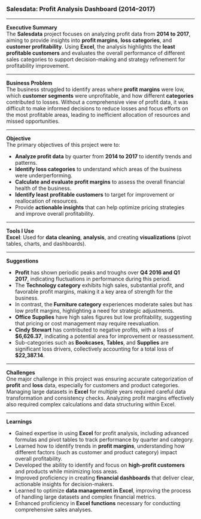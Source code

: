### **Salesdata: Profit Analysis Dashboard (2014–2017)**

---

**Executive Summary**  
The **Salesdata** project focuses on analyzing profit data from **2014 to 2017**, aiming to provide insights into **profit margins**, **loss categories**, and **customer profitability**. Using **Excel**, the analysis highlights the **least profitable customers** and evaluates the overall performance of different sales categories to support decision-making and strategy refinement for profitability improvement.

---

**Business Problem**  
The business struggled to identify areas where **profit margins** were low, which **customer segments** were unprofitable, and how different **categories** contributed to losses. Without a comprehensive view of profit data, it was difficult to make informed decisions to reduce losses and focus efforts on the most profitable areas, leading to inefficient allocation of resources and missed opportunities.

---

**Objective**  
The primary objectives of this project were to:  
- **Analyze profit data** by quarter from **2014 to 2017** to identify trends and patterns.  
- **Identify loss categories** to understand which areas of the business were underperforming.  
- **Calculate and evaluate profit margins** to assess the overall financial health of the business.  
- **Identify least profitable customers** to target for improvement or reallocation of resources.  
- Provide **actionable insights** that can help optimize pricing strategies and improve overall profitability.

---

**Tools I Use**  
**Excel**: Used for **data cleaning**, **analysis**, and creating **visualizations** (pivot tables, charts, and dashboards).

---

**Suggestions**  
- **Profit** has shown periodic peaks and troughs over **Q4 2016 and Q1 2017**, indicating fluctuations in performance during this period.  
- The **Technology category** exhibits high sales, substantial profit, and favorable profit margins, making it a key area of strength for the business.  
- In contrast, the **Furniture category** experiences moderate sales but has low profit margins, highlighting a need for strategic adjustments.  
- **Office Supplies** have high sales figures but low profitability, suggesting that pricing or cost management may require reevaluation.  
- **Cindy Stewart** has contributed to negative profits, with a loss of **$6,626.37**, indicating a potential area for improvement or reassessment.  
- Sub-categories such as **Bookcases**, **Tables**, and **Supplies** are significant loss drivers, collectively accounting for a total loss of **$22,387.14**.

---

**Challenges**  
One major challenge in this project was ensuring accurate categorization of **profit** and **loss** data, especially for customers and product categories. Managing large datasets in **Excel** for multiple years required careful data transformation and consistency checks. Analyzing profit margins effectively also required complex calculations and data structuring within Excel.

---

**Learnings**  
- Gained expertise in using **Excel** for profit analysis, including advanced formulas and pivot tables to track performance by quarter and category.  
- Learned how to identify trends in **profit margins**, understanding how different factors (such as customer and product category) impact overall profitability.  
- Developed the ability to identify and focus on **high-profit customers** and products while minimizing loss areas.  
- Improved proficiency in creating **financial dashboards** that deliver clear, actionable insights for decision-makers.  
- Learned to optimize **data management in Excel**, improving the process of handling large datasets and complex financial metrics.  
- Enhanced proficiency in **Excel functions** necessary for conducting comprehensive sales analyses.
